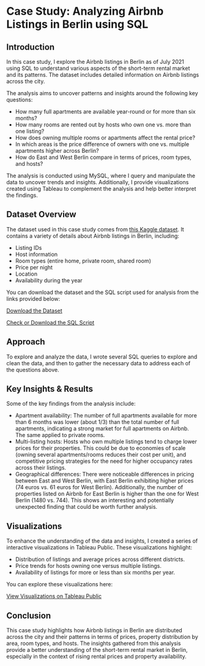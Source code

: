 # Case Study: Analyzing Airbnb Listings in Berlin using SQL
## Introduction
In this case study, I explore the Airbnb listings in Berlin as of July 2021 using SQL to understand various aspects of the short-term rental market and its patterns. The dataset includes detailed information on Airbnb listings across the city.

The analysis aims to uncover patterns and insights around the following key questions:

- How many full apartments are available year-round or for more than six months?
- How many rooms are rented out by hosts who own one vs. more than one listing?
- How does owning multiple rooms or apartments affect the rental price?
- In which areas is the price difference of owners with one vs. multiple apartments higher across Berlin?
- How do East and West Berlin compare in terms of prices, room types, and hosts?

The analysis is conducted using MySQL, where I query and manipulate the data to uncover trends and insights. Additionally, I provide visualizations created using Tableau to complement the analysis and help better interpret the findings.

## Dataset Overview
The dataset used in this case study comes from [this Kaggle dataset](https://www.kaggle.com/datasets/lennarthaupts/airbnb-berlin-july-2021/data). It contains a variety of details about Airbnb listings in Berlin, including:

- Listing IDs
- Host information
- Room types (entire home, private room, shared room)
- Price per night
- Location
- Availability during the year

You can download the dataset and the SQL script used for analysis from the links provided below:

[Download the Dataset](https://github.com/andrealionzo/case-study/blob/main/listings_berlin1.csv)

[Check or Download the SQL Script](https://github.com/andrealionzo/case-study/blob/main/case-study-berlin-airbnb.sql)

## Approach
To explore and analyze the data, I wrote several SQL queries to explore and clean the data, and then to gather the necessary data to address each of the questions above.

## Key Insights & Results
Some of the key findings from the analysis include:

- Apartment availability: The number of full apartments available for more than 6 months was lower (about 1/3) than the total number of full apartments, indicating a strong market for full apartments on Airbnb. The same applied to private rooms.
- Multi-listing hosts: Hosts who own multiple listings tend to charge lower prices for their properties. This could be due to economies of scale (owning several apartments/rooms reduces their cost per unit), and competitive pricing strategies for the need for higher occupancy rates across their listings.
- Geographical differences: There were noticeable differences in pricing between East and West Berlin, with East Berlin exhibiting higher prices (74 euros vs. 61 euros for West Berlin). Additionally, the number of properties listed on Airbnb for East Berlin is higher than the one for West Berlin (1480 vs. 744). This shows an interesting and potentially unexpected finding that could be worth further analysis.

## Visualizations
To enhance the understanding of the data and insights, I created a series of interactive visualizations in Tableau Public. These visualizations highlight:

- Distribution of listings and average prices across different districts.
- Price trends for hosts owning one versus multiple listings.
- Availability of listings for more or less than six months per year.

You can explore these visualizations here:

[View Visualizations on Tableau Public](https://public.tableau.com/views/BerlinAirbnbCaseStudy_17365354378540/BerlinAirBnbListingsbyDistrict?:language=en-GB&:sid=&:redirect=auth&:display_count=n&:origin=viz_share_link)

## Conclusion
This case study highlights how Airbnb listings in Berlin are distributed across the city and their patterns in terms of prices, property distribution by area, room types, and hosts. The insights gathered from this analysis provide a better understanding of the short-term rental market in Berlin, especially in the context of rising rental prices and property availability.
